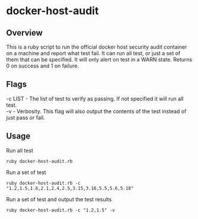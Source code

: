 docker-host-audit
=============================

Overview
---------------------
This is a ruby script to run the official docker host security audit container on
a machine and report what test fail. It can run all test, or just a set of them
that can be specified. It will only alert on test in a WARN state. Returns 0 on success
and 1 on failure.

Flags
---------------------
-c LIST - The list of test to verify as passing. If not specified it will run all test.  
-v      - Verbosity. This flag will also output the contents of the test instead of just pass or fail.  

Usage
---------------------

Run all test  
```
ruby docker-host-audit.rb
```
Run a set of test  
```
ruby docker-host-audit.rb -c "1.2,1.5,1.6,2.1,2.4,2.5,3.15,3.16,5.5,5.6,5.18"
```
Run a set of test and output the test results  
```
ruby docker-host-audit.rb -c "1.2,1.5" -v
```
